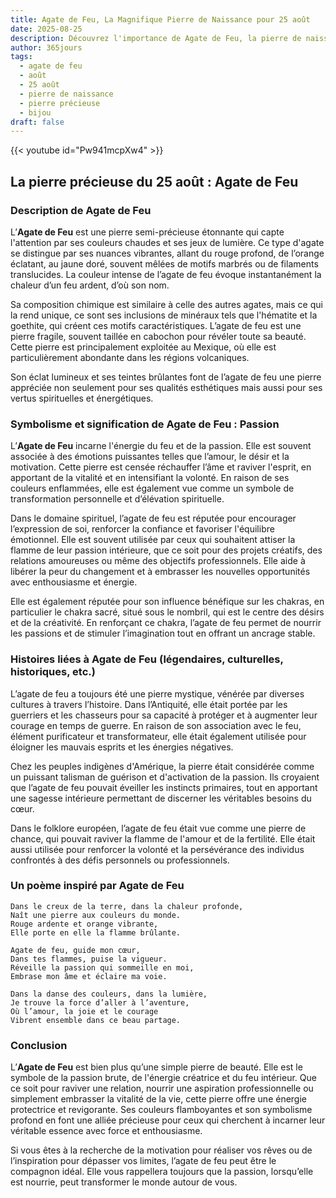 ```yaml
---
title: Agate de Feu, La Magnifique Pierre de Naissance pour 25 août
date: 2025-08-25
description: Découvrez l'importance de Agate de Feu, la pierre de naissance du 25 août qui symbolise Passion. Laissez sa beauté et sa signification illuminer votre journée.
author: 365jours
tags:
  - agate de feu
  - août
  - 25 août
  - pierre de naissance
  - pierre précieuse
  - bijou
draft: false
---
```


{{< youtube id="Pw941mcpXw4" >}}

## La pierre précieuse du 25 août : Agate de Feu

### Description de Agate de Feu

L’**Agate de Feu** est une pierre semi-précieuse étonnante qui capte l'attention par ses couleurs chaudes et ses jeux de lumière. Ce type d'agate se distingue par ses nuances vibrantes, allant du rouge profond, de l’orange éclatant, au jaune doré, souvent mêlées de motifs marbrés ou de filaments translucides. La couleur intense de l’agate de feu évoque instantanément la chaleur d’un feu ardent, d’où son nom.

Sa composition chimique est similaire à celle des autres agates, mais ce qui la rend unique, ce sont ses inclusions de minéraux tels que l'hématite et la goethite, qui créent ces motifs caractéristiques. L’agate de feu est une pierre fragile, souvent taillée en cabochon pour révéler toute sa beauté. Cette pierre est principalement exploitée au Mexique, où elle est particulièrement abondante dans les régions volcaniques.

Son éclat lumineux et ses teintes brûlantes font de l’agate de feu une pierre appréciée non seulement pour ses qualités esthétiques mais aussi pour ses vertus spirituelles et énergétiques.

### Symbolisme et signification de Agate de Feu : Passion

L’**Agate de Feu** incarne l'énergie du feu et de la passion. Elle est souvent associée à des émotions puissantes telles que l’amour, le désir et la motivation. Cette pierre est censée réchauffer l’âme et raviver l'esprit, en apportant de la vitalité et en intensifiant la volonté. En raison de ses couleurs enflammées, elle est également vue comme un symbole de transformation personnelle et d’élévation spirituelle.

Dans le domaine spirituel, l’agate de feu est réputée pour encourager l’expression de soi, renforcer la confiance et favoriser l'équilibre émotionnel. Elle est souvent utilisée par ceux qui souhaitent attiser la flamme de leur passion intérieure, que ce soit pour des projets créatifs, des relations amoureuses ou même des objectifs professionnels. Elle aide à libérer la peur du changement et à embrasser les nouvelles opportunités avec enthousiasme et énergie.

Elle est également réputée pour son influence bénéfique sur les chakras, en particulier le chakra sacré, situé sous le nombril, qui est le centre des désirs et de la créativité. En renforçant ce chakra, l’agate de feu permet de nourrir les passions et de stimuler l’imagination tout en offrant un ancrage stable.

### Histoires liées à Agate de Feu (légendaires, culturelles, historiques, etc.)

L’agate de feu a toujours été une pierre mystique, vénérée par diverses cultures à travers l’histoire. Dans l’Antiquité, elle était portée par les guerriers et les chasseurs pour sa capacité à protéger et à augmenter leur courage en temps de guerre. En raison de son association avec le feu, élément purificateur et transformateur, elle était également utilisée pour éloigner les mauvais esprits et les énergies négatives.

Chez les peuples indigènes d'Amérique, la pierre était considérée comme un puissant talisman de guérison et d'activation de la passion. Ils croyaient que l’agate de feu pouvait éveiller les instincts primaires, tout en apportant une sagesse intérieure permettant de discerner les véritables besoins du cœur.

Dans le folklore européen, l’agate de feu était vue comme une pierre de chance, qui pouvait raviver la flamme de l'amour et de la fertilité. Elle était aussi utilisée pour renforcer la volonté et la persévérance des individus confrontés à des défis personnels ou professionnels.

### Un poème inspiré par Agate de Feu

	Dans le creux de la terre, dans la chaleur profonde,  
	Naît une pierre aux couleurs du monde.  
	Rouge ardente et orange vibrante,  
	Elle porte en elle la flamme brûlante.
	
	Agate de feu, guide mon cœur,  
	Dans tes flammes, puise la vigueur.  
	Réveille la passion qui sommeille en moi,  
	Embrase mon âme et éclaire ma voie.
	
	Dans la danse des couleurs, dans la lumière,  
	Je trouve la force d’aller à l’aventure,  
	Où l’amour, la joie et le courage  
	Vibrent ensemble dans ce beau partage.

### Conclusion

L’**Agate de Feu** est bien plus qu’une simple pierre de beauté. Elle est le symbole de la passion brute, de l'énergie créatrice et du feu intérieur. Que ce soit pour raviver une relation, nourrir une aspiration professionnelle ou simplement embrasser la vitalité de la vie, cette pierre offre une énergie protectrice et revigorante. Ses couleurs flamboyantes et son symbolisme profond en font une alliée précieuse pour ceux qui cherchent à incarner leur véritable essence avec force et enthousiasme.

Si vous êtes à la recherche de la motivation pour réaliser vos rêves ou de l’inspiration pour dépasser vos limites, l’agate de feu peut être le compagnon idéal. Elle vous rappellera toujours que la passion, lorsqu’elle est nourrie, peut transformer le monde autour de vous.